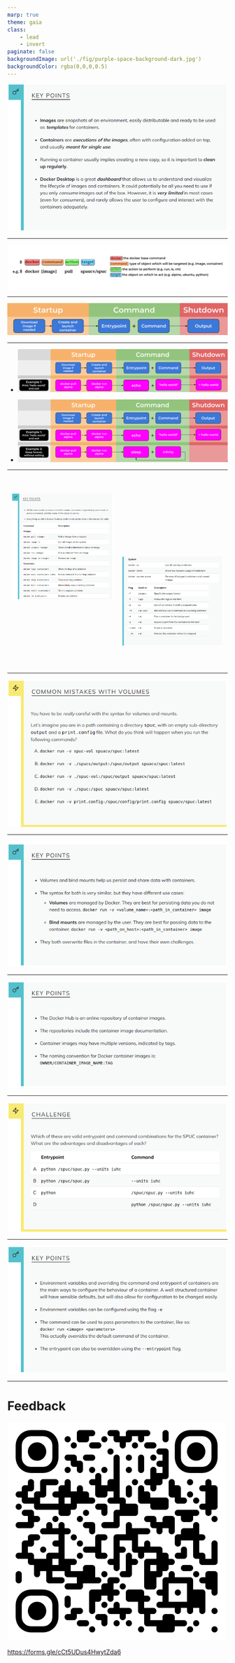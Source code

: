 ```yaml
---
marp: true
theme: gaia
class:
    - lead
    - invert
paginate: false
backgroundImage: url('./fig/purple-space-background-dark.jpg')
backgroundColor: rgba(0,0,0,0.5)
---
```


![width:1000](./fig/Docker_Desktop_keypoints.png)

---

<div style="background-color: white; padding: 10px;">

  ![width:1000](../episodes/fig/docker_cmd.png)

</div>

---

![width:1000](../episodes/fig/docker_life_0.png)

---

* ![width:1000](../episodes/fig/docker_life_1.png)

* ![width:1000](../episodes/fig/docker_life_2.png)

---

<div style="display: flex; font-size: 1.8rem;">

<div style="flex: 1; padding: 10px;">

![width:600](./fig/docker_cli_keypoints_1.png)

</div>

<div style="flex: 1; padding: 10px; margin-top:145px;">

![width:550](./fig/docker_cli_keypoints_2.png)

</div>

</div>

---

![width:1000](./fig/common_mistakes_with_volumes.png)

---

![width:1000](./fig/docker_volumes_keypoints.png)

---

![width:1000](./fig/docker_hub_keypoints.png)

---

![width:1000](./fig/entrypoint_command_combination.png)

---

![width:1000](./fig/docker_run_configuration_keypoints.png)

---

# Feedback

![width:400](./fig/feedback_qr.png)

https://forms.gle/cCt5UDus4HwytZda6
